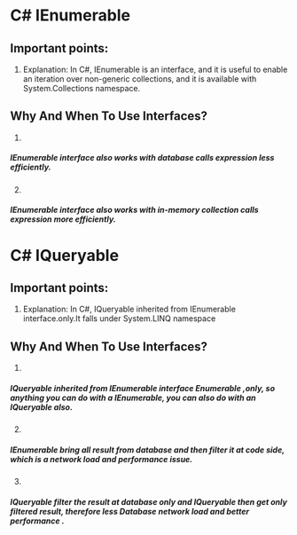 
# C# IEnumerable

## Important points: 


1. Explanation: In C#, IEnumerable is an interface, and it is useful to enable an iteration over non-generic collections, and it is available with System.Collections namespace.






## Why And When To Use Interfaces?

1.   
##### IEnumerable interface also works with database calls expression less efficiently.


2.   
##### IEnumerable interface also works with in-memory collection calls expression more efficiently.


# C# IQueryable

## Important points: 


1. Explanation: In C#, IQueryable inherited from IEnumerable interface.only.It falls under System.LINQ namespace


## Why And When To Use Interfaces?

1.
#####  IQueryable inherited from IEnumerable interface Enumerable ,only, so anything you can do with a IEnumerable, you can also do with an IQueryable also.
2.
##### IEnumerable bring all result from database and  then filter it at code side, which is a network load and performance issue.

3.
##### IQueryable filter the result at database only and IQueryable then get only filtered result, therefore less  Database network load and better performance .
